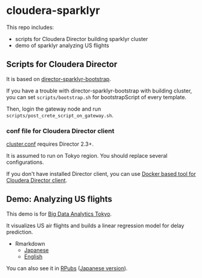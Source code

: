 # cloudera-sparklyr

This repo includes:

- scripts for Cloudera Director building sparklyr cluster
- demo of sparklyr analyzing US flights

## Scripts for Cloudera Director

It is based on [director-sparklyr-bootstrap](https://github.com/jordanvolz/director-sparklyr-bootstrap).

If you have a trouble with director-sparklyr-bootstrap with building cluster,
you can set `scripts/bootstrap.sh` for bootstrapScript of every template.

Then, login the gateway node and run `scripts/post_crete_script_on_gateway.sh`.

### conf file for Cloudera Director client

[cluster.conf](https://github.com/chezou/cloudera-sparklyr/blob/master/cluster.conf) requires Director 2.3+.

It is assumed to run on Tokyo region. You should replace several configurations.

If you don't have installed Director client, you can use [Docker based tool for Cloudera Director client](https://github.com/tsuyo/cloudera-boot).

## Demo: Analyzing US flights

This demo is for [Big Data Analytics Tokyo](http://www.bigdatacon.jp/en/talk/a-data-engineering-and-data-science-platform-based-on-hadoopspark/).

It visualizes US air flights and builds a linear regression model for delay prediction.

- Rmarkdown
  - [Japanese](sources/flight_map.Rmd)
  - [English](sources/flight_map_en.Rmd)

You can also see it in [RPubs](https://rpubs.com/chezou/usflights-en) ([Japanese version](https://rpubs.com/chezou/usflights)).